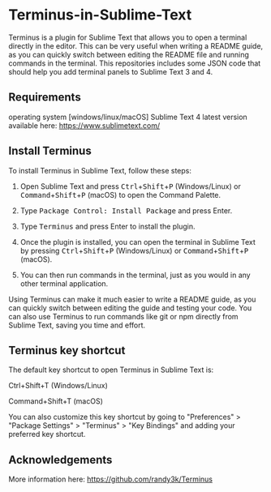 # Terminus-in-Sublime-Text
Terminus is a plugin for Sublime Text that allows you to open a terminal directly in the editor. This can be very useful when writing a README guide, as you can quickly switch between editing the README file and running commands in the terminal.
This repositories includes some JSON code that should help you add terminal panels to Sublime Text 3 and 4.

## Requirements
operating system [windows/linux/macOS] 
Sublime Text 4 latest version available here: https://www.sublimetext.com/

## Install Terminus
To install Terminus in Sublime Text, follow these steps:

1. Open Sublime Text and press <kbd>Ctrl</kbd>+<kbd>Shift</kbd>+<kbd>P</kbd> (Windows/Linux) or <kbd>Command</kbd>+<kbd>Shift</kbd>+<kbd>P</kbd> (macOS) to open the Command Palette.

2. Type <kbd>Package Control: Install Package</kbd> and press Enter.

3. Type <kbd>Terminus</kbd> and press Enter to install the plugin.

4. Once the plugin is installed, you can open the terminal in Sublime Text by pressing <kbd>Ctrl</kbd>+<kbd>Shift</kbd>+<kbd>P</kbd> (Windows/Linux) or <kbd>Command</kbd>+<kbd>Shift</kbd>+<kbd>P</kbd> (macOS).

5. You can then run commands in the terminal, just as you would in any other terminal application.

Using Terminus can make it much easier to write a README guide, as you can quickly switch between editing the guide and testing your code. You can also use Terminus to run commands like <kdb>git</kdb> or <kdb>npm</kdb> directly from Sublime Text, saving you time and effort.

## Terminus key shortcut
The default key shortcut to open Terminus in Sublime Text is:

Ctrl+Shift+T (Windows/Linux)

Command+Shift+T (macOS)

You can also customize this key shortcut by going to "Preferences" > "Package Settings" > "Terminus" > "Key Bindings" and adding your preferred key shortcut.

## Acknowledgements
More information here: https://github.com/randy3k/Terminus
